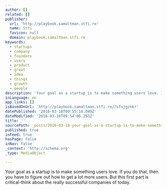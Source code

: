 ```yaml
---
author: []
related: []
publisher:
  url: 'http://playbook.samaltman.stfi.re'
  name: Stfi
  favicon: null
  domain: playbook.samaltman.stfi.re
keywords:
  - startups
  - company
  - founders
  - users
  - product
  - great
  - idea
  - things
  - growth
  - people
description: 'Your goal as a startup is to make something users love. If you do that, then you have to figure out how to get a lot more users. But this first part is critical-think about the really successful companies of today.'
inLanguage: en
app_links: []
isBasedOnUrl: 'http://playbook.samaltman.stfi.re/?sf=jgznkr'
datePublished: '2016-03-18T09:55:18.049Z'
dateModified: '2016-03-18T09:54:06.253Z'
title: ''
sourcePath: _posts/2016-03-18-your-goal-as-a-startup-is-to-make-something-users-love-if-y.md
published: true
inFeed: true
hasPage: false
inNav: false
_context: 'http://schema.org'
_type: MediaObject

---
```

<article style=""><p>Your goal as a startup is to make something users love. If you do that, then you have to figure out how to get a lot more users. But this first part is critical-think about the really successful companies of today.</p></article>